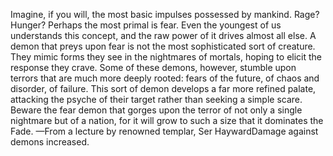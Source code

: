 Imagine, if you will, the most basic impulses possessed by mankind. Rage? Hunger? Perhaps the most primal is fear. Even the youngest of us understands this concept, and the raw power of it drives almost all else. A demon that preys upon fear is not the most sophisticated sort of creature. They mimic forms they see in the nightmares of mortals, hoping to elicit the response they crave. Some of these demons, however, stumble upon terrors that are much more deeply rooted: fears of the future, of chaos and disorder, of failure. This sort of demon develops a far more refined palate, attacking the psyche of their target rather than seeking a simple scare. Beware the fear demon that gorges upon the terror of not only a single nightmare but of a nation, for it will grow to such a size that it dominates the Fade.
—From a lecture by renowned templar, Ser HaywardDamage against demons increased.
